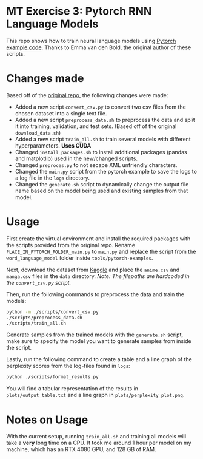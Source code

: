 # MT Exercise 3: Pytorch RNN Language Models

This repo shows how to train neural language models using [Pytorch example code](https://github.com/pytorch/examples/tree/master/word_language_model). Thanks to Emma van den Bold, the original author of these scripts. 

# Changes made
Based off of the [original repo](https://github.com/siri-web/mt-exercise-03), the following changes were made:
- Added a new script `convert_csv.py` to convert two csv files from the chosen dataset into a single text file.
- Added a new script `preprocess_data.sh` to preprocess the data and split it into training, validation, and test sets. (Based off of the original `download_data.sh`)
- Added a new script `train_all.sh` to train several models with different hyperparameters. **Uses CUDA**
- Changed `install_packages.sh` to install additional packages (pandas and matplotlib) used in the new/changed scripts.
- Changed `preproces.py` to not escape XML unfriendly characters.
- Changed the `main.py` script from the pytorch example to save the logs to a log file in the `logs` directory.
- Changed the `generate.sh` script to dynamically change the output file name based on the model being used and existing samples from that model.

# Usage
First create the virtual environment and install the required packages with the scripts provided from the original repo. Rename `PLACE_IN_PYTORCH_FOLDER_main.py` to `main.py` and replace the script from the `word_language_model` folder inside `tools/pytorch-examples`.

Next, download the dataset from [Kaggle](https://www.kaggle.com/datasets/andreuvallhernndez/myanimelist) and place the `anime.csv` and `manga.csv` files in the `data` directory.
*Note: The filepaths are hardcoded in the `convert_csv.py` script.*

Then, run the following commands to preprocess the data and train the models:
```bash
python -m ./scripts/convert_csv.py
./scripts/preprocess_data.sh
./scripts/train_all.sh
```

Generate samples from the trained models with the `generate.sh` script, make sure to specify the model you want to generate samples from inside the script.

Lastly, run the following command to create a table and a line graph of the perplexity scores from the log-files found in `logs`:
```bash
python ./scripts/format_results.py
```

You will find a tabular representation of the results in `plots/output_table.txt` and a line graph in `plots/perplexity_plot.png`.

# Notes on Usage
With the current setup, running `train_all.sh` and training all models will take a **very** long time on a CPU. It took me around 1 hour per model on my machine, which has an RTX 4080 GPU, and 128 GB of RAM.